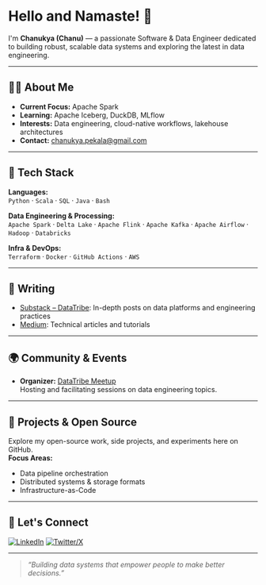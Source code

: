# Hello and Namaste! 🙏

I'm **Chanukya (Chanu)** — a passionate Software & Data Engineer dedicated to building robust, scalable data systems and exploring the latest in data engineering.

---

## 👨‍💻 About Me

- **Current Focus:** Apache Spark
- **Learning:** Apache Iceberg, DuckDB, MLflow
- **Interests:** Data engineering, cloud-native workflows, lakehouse architectures
- **Contact:** [chanukya.pekala@gmail.com](mailto:chanukya.pekala@gmail.com)

---

## 🧰 Tech Stack

**Languages:**  
`Python` · `Scala` · `SQL` · `Java` · `Bash`

**Data Engineering & Processing:**  
`Apache Spark` · `Delta Lake` · `Apache Flink` · `Apache Kafka` · `Apache Airflow` · `Hadoop` · `Databricks`

**Infra & DevOps:**  
`Terraform` · `Docker` · `GitHub Actions` · `AWS`

---

## 📝 Writing

- [Substack – DataTribe](https://datatribe.substack.com): In-depth posts on data platforms and engineering practices
- [Medium](https://medium.com/@chanukya-pekala): Technical articles and tutorials

---

## 🌍 Community & Events

- **Organizer:** [DataTribe Meetup](https://www.meetup.com/datatribe-meetup-group/)  
  Hosting and facilitating sessions on data engineering topics.

---

## 📁 Projects & Open Source

Explore my open-source work, side projects, and experiments here on GitHub.  
**Focus Areas:**
- Data pipeline orchestration
- Distributed systems & storage formats
- Infrastructure-as-Code

---

## 📢 Let's Connect

[![LinkedIn](https://img.shields.io/badge/LinkedIn-blue?logo=linkedin&logoColor=white)](https://linkedin.com/in/chanukyapekala)
[![Twitter/X](https://img.shields.io/badge/Twitter-black?logo=twitter&logoColor=white)](https://x.com/iChanukya)

---

> _“Building data systems that empower people to make better decisions.”_